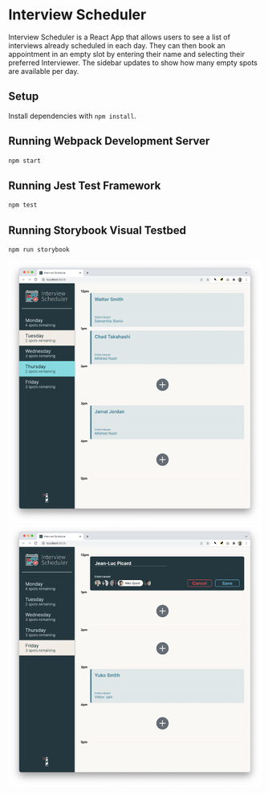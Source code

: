 # Interview Scheduler

Interview Scheduler is a React App that allows users to see a list of interviews already scheduled in each day. They can then book an appointment in an empty slot by entering their name and selecting their preferred Interviewer. The sidebar updates to show how many empty spots are available per day.

## Setup

Install dependencies with `npm install`.

## Running Webpack Development Server

```sh
npm start
```

## Running Jest Test Framework

```sh
npm test
```

## Running Storybook Visual Testbed

```sh
npm run storybook
```

!["Appointment Display"](https://raw.githubusercontent.com/mauty/scheduler/main/docs/appointmentsShow.png)
!["Appointment Edit Card"](https://raw.githubusercontent.com/mauty/scheduler/main/docs/appointmentEdit.png)
